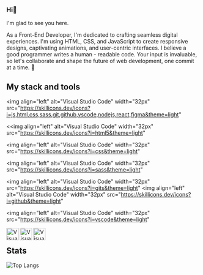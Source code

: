 ### Hi👋
I'm glad to see you here. 

As a Front-End Developer, I'm dedicated to crafting seamless digital experiences. I'm using HTML, CSS, and JavaScript to create responsive designs, captivating animations, and user-centric interfaces. I believe a good programmer writes a human - readable code. Your input is invaluable, so let's collaborate and shape the future of web development, one commit at a time. 🚀 
## My stack and tools

<img align="left" alt="Visual Studio Code" width="32px" src="https://skillicons.dev/icons?i=js,html,css,sass,git,github,vscode,nodejs,react,figma&theme=light"

<<img align="left" alt="Visual Studio Code" width="32px" src="https://skillicons.dev/icons?i=html5&theme=light"

<img align="left" alt="Visual Studio Code" width="32px" src="https://skillicons.dev/icons?i=css&theme=light"

<img align="left" alt="Visual Studio Code" width="32px" src="https://skillicons.dev/icons?i=sass&theme=light"

<img align="left" alt="Visual Studio Code" width="32px" src="https://skillicons.dev/icons?i=gits&theme=light"
<img align="left" alt="Visual Studio Code" width="32px" src="https://skillicons.dev/icons?i=github&theme=light"

<img align="left" alt="Visual Studio Code" width="32px" src="https://skillicons.dev/icons?i=vscode&theme=light"

<img align="left" alt="Visual Studio Code" width="32px" src="https://skillicons.dev/icons?i=nodejs&theme=light" />
<img align="left" alt="Visual Studio Code" width="32px" src="https://skillicons.dev/icons?i=react&theme=light" />
<img align="left" alt="Visual Studio Code" width="32px" src="https://skillicons.dev/icons?i=figma&theme=light" />

<br>

## Stats
![Top Langs](https://github-readme-stats.vercel.app/api/top-langs/?username=SzymonSleboda&layout=compact)
